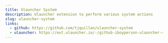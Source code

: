 ```yaml
---
title: Ulauncher System
description: Ulauncher extension to perform various system actions
slug: ulauncher-system
links:
  - github: https://github.com/tjquillan/ulauncher-system
  - ulauncher: https://ext.ulauncher.io/-/github-iboyperson-ulauncher-system
---
```

